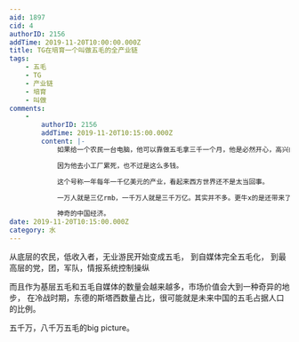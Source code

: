 ```yaml
---
aid: 1897
cid: 4
authorID: 2156
addTime: 2019-11-20T10:00:00.000Z
title: TG在培育一个叫做五毛的全产业链
tags:
    - 五毛
    - TG
    - 产业链
    - 培育
    - 叫做
comments:
    -
        authorID: 2156
        addTime: 2019-11-20T10:15:00.000Z
        content: |-
            如果给一个农民一台电脑，他可以靠做五毛拿三千一个月，他是必然开心，高兴的，然后干的很带劲。

            因为他去小工厂累死，也不过是这么多钱。

            这个号称一年每年一千亿美元的产业，看起来西方世界还不是太当回事。

            一万人就是三亿rmb，一千万人就是三千万亿。其实并不多。更牛x的是还带来了大量的流量经济驱动。

            神奇的中国经济。
date: 2019-11-20T10:15:00.000Z
category: 水
---
```


从底层的农民，低收入者，无业游民开始变成五毛， 到自媒体完全五毛化， 到最高层的党，团，军队，情报系统控制操纵

而且作为基层五毛和五毛自媒体的数量会越来越多，市场价值会大到一种奇异的地步， 在冷战时期，东德的斯塔西数量占比，很可能就是未来中国的五毛占据人口的比例。

五千万，八千万五毛的big picture。
